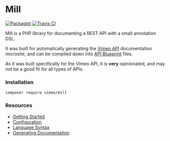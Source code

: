 Mill
===

[![Packagist](https://img.shields.io/packagist/v/vimeo/mill.svg)](https://packagist.org/packages/vimeo/mill)
[![Travis CI](http://img.shields.io/travis/vimeo/mill.svg?style=flat)](https://travis-ci.org/vimeo/mill)

Mill is a PHP library for documenting a REST API with a small annotation DSL.

It was built for automatically generating the [Vimeo API](https://developer.vimeo.com/api/endpoints) documentation
microsite, and can be compiled down into [API Blueprint](https://apiblueprint.org/) files.

As it was built specifically for the Vimeo API, it is **very** opinionated, and may not be a good fit for all types of
APIs.

### Installation
```
composer require vimeo/mill
```

### Resources
* [Getting Started](https://github.com/vimeo/mill/wiki/Getting%20Started)
* [Configuration](https://github.com/vimeo/mill/wiki/Configuration)
* [Language Syntax](https://github.com/vimeo/mill/wiki/Language%20Syntax)
* [Generating Documentation](https://github.com/vimeo/mill/wiki/Generating%20Documentation)
